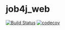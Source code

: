 # job4j_web
[![Build Status](https://travis-ci.org/staskorobeynikov/job4j_web.svg?branch=master)](https://travis-ci.org/staskorobeynikov/job4j_web)
[![codecov](https://codecov.io/gh/staskorobeynikov/job4j_web/branch/master/graph/badge.svg)](https://codecov.io/gh/staskorobeynikov/job4j_web)